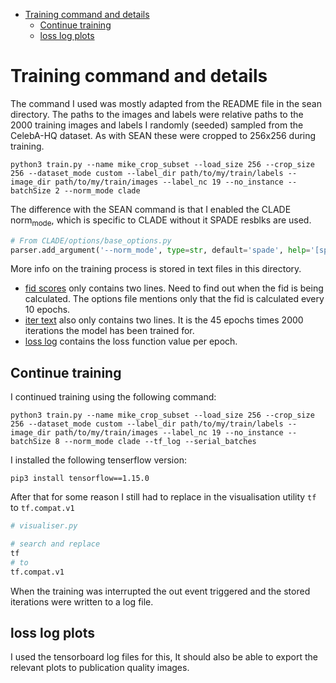 - [Training command and details](#org03e5b76)
  - [Continue training](#org786f359)
  - [loss log plots](#orgece53a8)


<a id="org03e5b76"></a>

# Training command and details

The command I used was mostly adapted from the README file in the sean directory. The paths to the images and labels were relative paths to the 2000 training images and labels I randomly (seeded) sampled from the CelebA-HQ dataset. As with SEAN these were cropped to 256x256 during training.

```shell
python3 train.py --name mike_crop_subset --load_size 256 --crop_size 256 --dataset_mode custom --label_dir path/to/my/train/labels --image_dir path/to/my/train/images --label_nc 19 --no_instance --batchSize 2 --norm_mode clade
```

The difference with the SEAN command is that I enabled the CLADE norm<sub>mode</sub>, which is specific to CLADE without it SPADE resblks are used.

```python
# From CLADE/options/base_options.py
parser.add_argument('--norm_mode', type=str, default='spade', help='[spade | clade]')
```

More info on the training process is stored in text files in this directory.

-   [fid scores](fid.txt) only contains two lines. Need to find out when the fid is being calculated. The options file mentions only that the fid is calculated every 10 epochs.
-   [iter text](iter.txt) also only contains two lines. It is the 45 epochs times 2000 iterations the model has been trained for.
-   [loss log](loss_log.txt) contains the loss function value per epoch.


<a id="org786f359"></a>

## Continue training

I continued training using the following command:

```shell
python3 train.py --name mike_crop_subset --load_size 256 --crop_size 256 --dataset_mode custom --label_dir path/to/my/train/labels --image_dir path/to/my/train/images --label_nc 19 --no_instance --batchSize 8 --norm_mode clade --tf_log --serial_batches
```

I installed the following tenserflow version:

```shell
pip3 install tensorflow==1.15.0
```

After that for some reason I still had to replace in the visualisation utility `tf` to `tf.compat.v1`

```python
# visualiser.py

# search and replace
tf
# to
tf.compat.v1
```

When the training was interrupted the out event triggered and the stored iterations were written to a log file.


<a id="orgece53a8"></a>

## loss log plots

I used the tensorboard log files for this, It should also be able to export the relevant plots to publication quality images.
